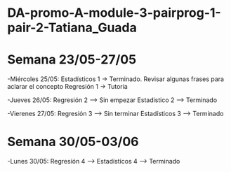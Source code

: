 # DA-promo-A-module-3-pairprog-1-pair-2-Tatiana_Guada

# Semana 23/05-27/05
-Miércoles 25/05:
Estadísticos 1 -> Terminado. Revisar algunas frases para aclarar el concepto
Regresión 1 -> Tutoria

-Jueves 26/05:
Regresión 2 --> Sin empezar
Estadistico 2 --> Terminado

-Vierenes 27/05:
Regresión 3 --> Sin terminar
Estadísticos 3 --> Terminado

# Semana 30/05-03/06
-Lunes 30/05:
Regresión 4 -->
Estadísticos 4 --> Terminado